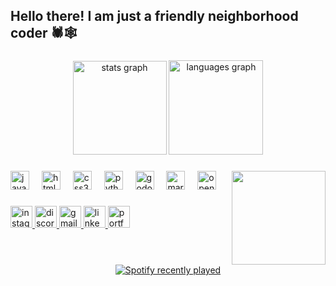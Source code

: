 <h2 align="left">Hello there! I am just a friendly neighborhood coder 🕷️🕸️</h2>

###

<div align="center">
  <img src="https://github-readme-stats.vercel.app/api?username=ItsAkshatSh&hide_title=false&hide_rank=false&show_icons=true&include_all_commits=true&count_private=true&disable_animations=false&theme=dracula&locale=en&hide_border=false" height="150" alt="stats graph"  />
  <img src="https://github-readme-stats.vercel.app/api/top-langs?username=ItsAkshatSh&locale=en&hide_title=false&layout=compact&card_width=320&langs_count=5&theme=dracula&hide_border=false" height="151" alt="languages graph"  />
</div>

###

<img align="right" height="150" src="https://imagekit.io/tools/asset-public-link?detail=%7B%22name%22%3A%22pfp-real.jpg%22%2C%22type%22%3A%22image%2Fjpeg%22%2C%22signedurl_expire%22%3A%222028-05-11T08%3A21%3A26.959Z%22%2C%22signedUrl%22%3A%22https%3A%2F%2Fmedia-hosting.imagekit.io%2Ff8f85ac7ab9e48f7%2Fpfp-real.jpg%3FExpires%3D1841646087%26Key-Pair-Id%3DK2ZIVPTIP2VGHC%26Signature%3DUKYePRfItQaqL4JJ8dxvWaLlgcxbRu1247iuHpn0UGy8Cq5tJKK2xD0ua5~kH6vxXsjkVBQJQ6Q4gG3V8IW2Gm09iwl1d3V67kcHGbCQd5CWqID1-pptcEjRXjHg3auQF8by8W38ZZftksxHIqq2x3~xaNLntB2eo5crk0e2I6NFjdbUmYEPb4tcvx8cimve36nHBOjBlQ2IjGLj9x2DPbNF0uEbMxSz~AFJBEjozoLGBuVxs9UPuCq9uDHq2zSZK0q2n5CsFBDhlYQAR~C50zOJOTp609bYrNLSnQjbKESqPgRC-jvpMkCZfOIcuSpu~jmGuGN~W1vR4oQwjVpf~g__%22%7D"  />

###

<div align="left">
  <img src="https://cdn.jsdelivr.net/gh/devicons/devicon/icons/javascript/javascript-original.svg" height="30" alt="javascript logo"  />
  <img width="12" />
  <img src="https://cdn.jsdelivr.net/gh/devicons/devicon/icons/html5/html5-original.svg" height="30" alt="html5 logo"  />
  <img width="12" />
  <img src="https://cdn.jsdelivr.net/gh/devicons/devicon/icons/css3/css3-original.svg" height="30" alt="css3 logo"  />
  <img width="12" />
  <img src="https://cdn.jsdelivr.net/gh/devicons/devicon/icons/python/python-original.svg" height="30" alt="python logo"  />
  <img width="12" />
  <img src="https://cdn.jsdelivr.net/gh/devicons/devicon/icons/godot/godot-original.svg" height="30" alt="godot logo"  />
  <img width="12" />
  <img src="https://cdn.jsdelivr.net/gh/devicons/devicon/icons/markdown/markdown-original.svg" height="30" alt="markdown logo"  />
  <img width="12" />
  <img src="https://cdn.jsdelivr.net/gh/devicons/devicon/icons/opencv/opencv-original.svg" height="30" alt="opencv logo"  />
</div>

###

<div align="left">
  <a href="https://www.instagram.com/akshat.shsh/" target="_blank">
    <img src="https://img.shields.io/static/v1?message=Instagram&logo=instagram&label=&color=E4405F&logoColor=white&labelColor=&style=for-the-badge" height="35" alt="instagram logo"  />
  </a>
  <a href="https://discord.com/users/1264571362576568420" target="_blank">
    <img src="https://img.shields.io/static/v1?message=Discord&logo=discord&label=&color=7289DA&logoColor=white&labelColor=&style=for-the-badge" height="35" alt="discord logo"  />
  </a>
  <a href="https://mail.google.com/mail/u/0/?fs=1&to=akshanik1104@gmail.com&body=Send+me+a+message+:).&tf=cm" target="_blank">
    <img src="https://img.shields.io/static/v1?message=Gmail&logo=gmail&label=&color=D14836&logoColor=white&labelColor=&style=for-the-badge" height="35" alt="gmail logo"  />
  </a>
  <a href="https://www.linkedin.com/in/akshat-sharma-9aaa442b2/" target="_blank">
    <img src="https://img.shields.io/static/v1?message=LinkedIn&logo=linkedin&label=&color=0077B5&logoColor=white&labelColor=&style=for-the-badge" height="35" alt="linkedin logo"  />
  </a>
  <a href="https://akshatexe.vercel.app/" target="_blank">
    <img src="https://img.shields.io/static/v1?message=Portfolio&logo=githubpages&label=&color=0A66C2&logoColor=white&labelColor=&style=for-the-badge" height="35" alt="portfolio logo" />
  </a>
</div>

###

<br clear="both">


<div align="center">
  <a href="https://open.spotify.com/user/31wdtishcujpgv47o2y4ip3vvaba">
    <img src="https://spotify-recently-played-readme.vercel.app/api?user=31wdtishcujpgv47o2y4ip3vvaba&count=5" alt="Spotify recently played"  />
  </a>
</div>

###
